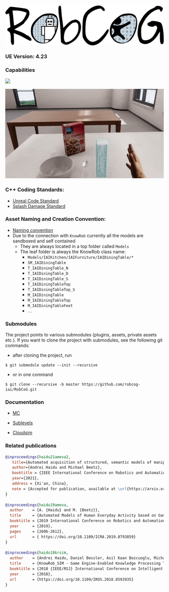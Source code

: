 
[![](Documentation/Img/RobCoG.png)](http://robcog.org/)

### UE Version: **4.23**

### Capabilities

![](Documentation/GIF/robcog_interaction.gif)

![](Documentation/GIF/robcog_pouring.gif)

### C++ Coding Standards:

 * [Unreal Code Standard](https://docs.unrealengine.com/en-us/Programming/Development/CodingStandard)
 * [Splash Damage Standard](https://github.com/splash-damage/coding-standards)

### Asset Naming and Creation Convention:

 * [Naming convention](https://github.com/Allar/ue4-style-guide)
 * Due to the connection with `KnowRob` currently all the models are sandboxed and self contained
   * They are always located in a top folder called `Models`
   * The leaf folder is always the KnowRob class name:
     * `Models/IAIKitchen/IAIFurniture/IAIDiningTable/*`
      * `SM_IAIDiningTable`
      * `T_IAIDiningTable_N`
      * `T_IAIDiningTable_D`
      * `T_IAIDiningTable_S`
      * `T_IAIDiningTableTop`
      * `T_IAIDiningTableTop_S`
      * `M_IAIDiningTable`
      * `M_IAIDiningTableTop`
      * `M_IAIDiningTableFeet`
      * `..`



### Submodules

The project points to various submodules (plugins, assets, private assets etc.). If you want to clone the project with submodules, see the following git commands:

* after cloning the project, run

```
$ git submodule update --init --recursive
```

* or in one command

```
$ git clone --recursive -b master https://github.com/robcog-iai/RobCoG.git
```

### Documentation

* [MC](Documentation/MC.md)

* [Sublevels](Documentation/Sublevels.md)

* [Cloudsim](Documentation/CloudsimSetup.md)

### Related publications

```bibtex
@inproceedings{haidu21ameva2,
   title={Automated acquisition of structured, semantic models of manipulation activities from human VR demonstration}, 
   author={Andrei Haidu and Michael Beetz},
   booktitle = {IEEE International Conference on Robotics and Automation (ICRA)},
   year={2021},
   address = {Xi'an, China},
   note = {Accepted for publication, available at \url{https://arxiv.org/pdf/2011.13689.pdf}},
}

@inproceedings{haidu19ameva,
  author    = {A. {Haidu} and M. {Beetz}},
  title     = {Automated Models of Human Everyday Activity based on Game and Virtual Reality Technology},
  booktitle = {2019 International Conference on Robotics and Automation (ICRA)},
  year      = {2019},
  pages     = {2606-2612},
  url       = { https://doi.org/10.1109/ICRA.2019.8793859}
}

@inproceedings{haidu18krsim,
  author    = {Andrei Haidu, Daniel Bessler, Asil Kaan Bozcuoglu, Michael Beetz},
  title     = {KnowRob_SIM - Game Engine-Enabled Knowledge Processing Towards Cognition-Enabled Robot Control},
  booktitle = {2018 {IEEE/RSJ} International Conference on Intelligent Robots and Systems, {IROS} 2018, Madrid, Spain, October 1-5, 2018},
  year      = {2018},
  url       = {https://doi.org/10.1109/IROS.2018.8593935}
}
```

